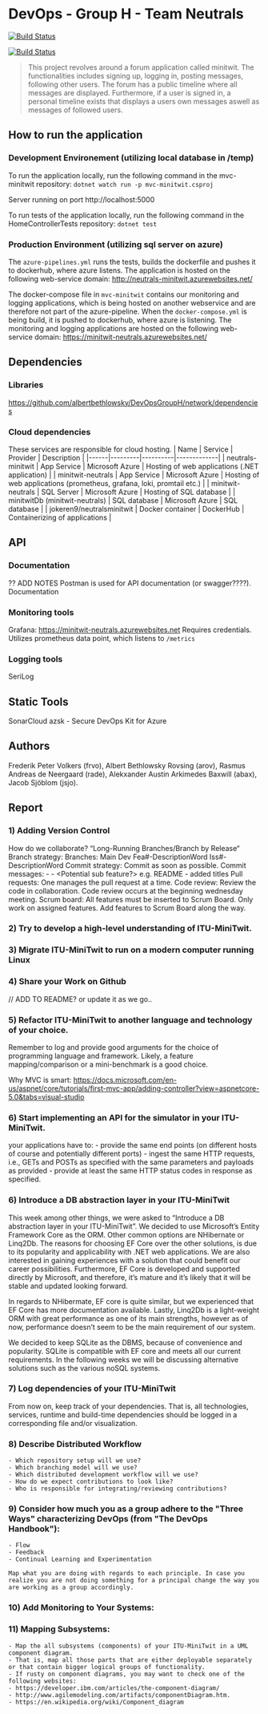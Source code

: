 # DevOps - Group H - Team Neutrals

[![Build Status](https://dev.azure.com/GroupNeutrals/MiniTwit/_apis/build/status/albertbethlowsky.DevOpsGroupH?branchName=main)](https://dev.azure.com/GroupNeutrals/MiniTwit/_apis/build/status/albertbethlowsky.DevOpsGroupH?branchName=main)

[![Build Status](https://dev.azure.com/GroupNeutrals/MiniTwit/_apis/build/status/albertbethlowsky.DevOpsGroupH?branchName=main)](https://dev.azure.com/GroupNeutrals/MiniTwit/_build/latest?definitionId=3&branchName=main)

> This project revolves around a forum application called minitwit. The functionalities includes signing up, logging in, posting messages, following other users. The forum has a public timeline where all messages are displayed. Furthermore, if a user is signed in, a personal timeline exists that displays a users own messages aswell as messages of followed users.

## How to run the application

### Development Environement (utilizing local database in /temp)

To run the application locally, run the following command in the mvc-minitwit repository: `dotnet watch run -p mvc-minitwit.csproj`

Server running on port http://localhost:5000

To run tests of the application locally, run the following command in the HomeControllerTests repository: `dotnet test`

### Production Environment (utilizing sql server on azure)

The `azure-pipelines.yml` runs the tests, builds the dockerfile and pushes it to dockerhub, where azure listens.
The application is hosted on the following web-service domain: http://neutrals-minitwit.azurewebsites.net/

The docker-compose file in `mvc-minitwit` contains our monitoring and logging applications, which is being hosted on another webservice and are therefore not part of the azure-pipeline. When the `docker-compose.yml` is being build, it is pushed to dockerhub, where azure is listening.
The monitoring and logging applications are hosted on the following web-service domain: https://minitwit-neutrals.azurewebsites.net/

## Dependencies

### Libraries

https://github.com/albertbethlowsky/DevOpsGroupH/network/dependencies

### Cloud dependencies

These services are responsible for cloud hosting.
| Name | Service | Provider | Description |
|------|---------|----------|-------------|
| neutrals-minitwit | App Service | Microsoft Azure | Hosting of web applications (.NET application) |
| minitwit-neutrals | App Service | Microsoft Azure | Hosting of web applications (prometheus, grafana, loki, promtail etc.) |
| minitwit-neutrals | SQL Server | Microsoft Azure | Hosting of SQL database |
| minitwitDb (minitwit-neutrals) | SQL database | Microsoft Azure | SQL database |
| jokeren9/neutralsminitwit | Docker container | DockerHub | Containerizing of applications |

## API

### Documentation

?? ADD NOTES
Postman is used for API documentation (or swagger????). Documentation

### Monitoring tools

Grafana: https://minitwit-neutrals.azurewebsites.net
Requires credentials.
Utilizes prometheus data point, which listens to `/metrics`

### Logging tools

SeriLog

## Static Tools

SonarCloud
azsk - Secure DevOps Kit for Azure

## Authors

Frederik Peter Volkers (frvo), Albert Bethlowsky Rovsing (arov), Rasmus Andreas de Neergaard (rade), Alekxander Austin Arkimedes Baxwill (abax), Jacob Sjöblom (jsjo).

## Report

### 1) Adding Version Control

How do we collaborate?
“Long-Running Branches/Branch by Release“
Branch strategy:
Branches:
Main
Dev
Fea#<NUMBER>-DescriptionWord
Iss#<NUMBER>-DescriptionWord
Commit strategy:
Commit as soon as possible.
Commit messages:
<FILENAME> - <COMMENT> - <Potential sub feature?>
e.g. README - added titles
Pull requests:
One manages the pull request at a time.
Code review:
Review the code in collaboration.
Code review occurs at the beginning wednesday meeting.
Scrum board:
All features must be inserted to Scrum Board.
Only work on assigned features.
Add features to Scrum Board along the way.

### 2) Try to develop a high-level understanding of ITU-MiniTwit.

### 3) Migrate ITU-MiniTwit to run on a modern computer running Linux

### 4) Share your Work on Github

// ADD TO README? or update it as we go..

### 5) Refactor ITU-MiniTwit to another language and technology of your choice.

Remember to log and provide good arguments for the choice of programming language and framework. Likely, a feature mapping/comparison or a mini-benchmark is a good choice.

Why MVC is smart:
https://docs.microsoft.com/en-us/aspnet/core/tutorials/first-mvc-app/adding-controller?view=aspnetcore-5.0&tabs=visual-studio

### 6) Start implementing an API for the simulator in your ITU-MiniTwit.

your applications have to: - provide the same end points (on different hosts of course and potentially different ports) - ingest the same HTTP requests, i.e., GETs and POSTs as specified with the same parameters and payloads as provided - provide at least the same HTTP status codes in response as specified.

### 6) Introduce a DB abstraction layer in your ITU-MiniTwit

This week among other things, we were asked to “Introduce a DB abstraction layer in your ITU-MiniTwit”. We decided to use Microsoft’s Entity Framework Core as the ORM. Other common options are NHibernate or Linq2Db. The reasons for choosing EF Core over the other solutions, is due to its popularity and applicability with .NET web applications. We are also interested in gaining experiences with a solution that could benefit our career possibilities. Furthermore, EF Core is developed and supported directly by Microsoft, and therefore, it’s mature and it’s likely that it will be stable and updated looking forward.

In regards to NHibermate, EF core is quite similar, but we experienced that EF Core has more documentation available. Lastly, Linq2Db is a light-weight ORM with great performance as one of its main strengths, however as of now, performance doesn’t seem to be the main requirement of our system.

We decided to keep SQLite as the DBMS, because of convenience and popularity. SQLite is compatible with EF core and meets all our current requirements. In the following weeks we will be discussing alternative solutions such as the various noSQL systems.

### 7) Log dependencies of your ITU-MiniTwit

From now on, keep track of your dependencies. That is, all technologies, services, runtime and build-time dependencies should be logged in a corresponding file and/or visualization.

### 8) Describe Distributed Workflow

    - Which repository setup will we use?
    - Which branching model will we use?
    - Which distributed development workflow will we use?
    - How do we expect contributions to look like?
    - Who is responsible for integrating/reviewing contributions?

### 9) Consider how much you as a group adhere to the "Three Ways" characterizing DevOps (from "The DevOps Handbook"):

    - Flow
    - Feedback
    - Continual Learning and Experimentation

    Map what you are doing with regards to each principle. In case you realize you are not doing something for a principal change the way you are working as a group accordingly.

### 10) Add Monitoring to Your Systems:

### 11) Mapping Subsystems:

    - Map the all subsystems (components) of your ITU-MiniTwit in a UML component diagram.
    - That is, map all those parts that are either deployable separately or that contain bigger logical groups of functionality.
    - If rusty on component diagrams, you may want to check one of the following websites:
    - https://developer.ibm.com/articles/the-component-diagram/
    - http://www.agilemodeling.com/artifacts/componentDiagram.htm.
    - https://en.wikipedia.org/wiki/Component_diagram
